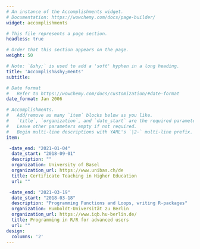 ```yaml
---
# An instance of the Accomplishments widget.
# Documentation: https://wowchemy.com/docs/page-builder/
widget: accomplishments

# This file represents a page section.
headless: true

# Order that this section appears on the page.
weight: 50

# Note: `&shy;` is used to add a 'soft' hyphen in a long heading.
title: 'Accomplish&shy;ments'
subtitle:

# Date format
#   Refer to https://wowchemy.com/docs/customization/#date-format
date_format: Jan 2006

# Accomplishments.
#   Add/remove as many `item` blocks below as you like.
#   `title`, `organization`, and `date_start` are the required parameters.
#   Leave other parameters empty if not required.
#   Begin multi-line descriptions with YAML's `|2-` multi-line prefix.
item:

 -date_end: "2021-01-04"
  date_start: "2018-09-01"
  description: ""
  organization: University of Basel
  organization_url: https://www.unibas.ch/de
  title: Certificate Teaching in Higher Education
  url: ""

 -date_end: "2021-03-19"
  date_start: "2018-03-18"
  description: "Programming Functions and Loops, writing R-packages"
  organization: Humboldt-Universität zu Berlin
  organization_url: https://www.iqb.hu-berlin.de/
  title: Programming in R/R for advanced users
  url: ""
design:
  columns: '2' 
---
```

